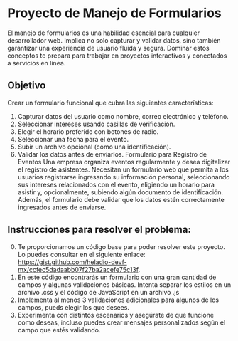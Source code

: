 # Proyecto de Manejo de Formularios
El manejo de formularios es una habilidad esencial para cualquier desarrollador web. Implica no solo capturar y validar datos, sino también garantizar una experiencia de usuario fluida y segura. Dominar estos conceptos te prepara para trabajar en proyectos interactivos y conectados a servicios en línea.

## Objetivo
Crear un formulario funcional que cubra las siguientes características:

1. Capturar datos del usuario como nombre, correo electrónico y teléfono.
2. Seleccionar intereses usando casillas de verificación.
3. Elegir el horario preferido con botones de radio.
4. Seleccionar una fecha para el evento.
5. Subir un archivo opcional (como una identificación).
6. Validar los datos antes de enviarlos.
Formulario para Registro de Eventos
Una empresa organiza eventos regularmente y desea digitalizar el registro de asistentes. Necesitan un formulario web que permita a los usuarios registrarse ingresando su información personal, seleccionando sus intereses relacionados con el evento, eligiendo un horario para asistir y, opcionalmente, subiendo algún documento de identificación. Además, el formulario debe validar que los datos estén correctamente ingresados antes de enviarse.

## Instrucciones para resolver el problema:
0. Te proporcionamos un código base para poder resolver este proyecto. Lo puedes consultar en el siguiente enlace: https://gist.github.com/heladio-devf-mx/ccfec5dadaabb07f27ba2acefe75c13f.
1. En este código encontrarás un formulario con una gran cantidad de campos y algunas validaciones básicas. Intenta separar los estilos en un archivo .css y el código de JavaScript en un archivo .js
2. Implementa al menos 3 validaciones adicionales para algunos de los campos, pueds elegir los que desees.
3. Experimenta con distintos escenarios y asegúrate de que funcione como deseas, incluso puedes crear mensajes personalizados según el campo que estés validando.